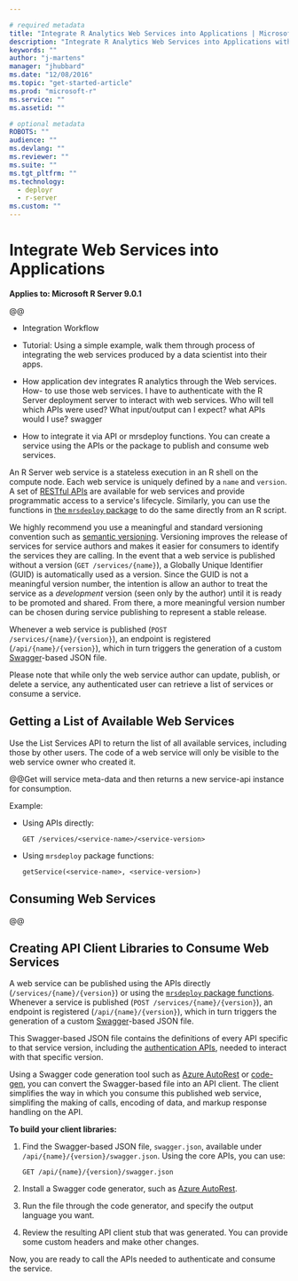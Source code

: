 ```yaml
---

# required metadata
title: "Integrate R Analytics Web Services into Applications | Microsoft R Server Docs"
description: "Integrate R Analytics Web Services into Applications with Microsoft R Server"
keywords: ""
author: "j-martens"
manager: "jhubbard"
ms.date: "12/08/2016"
ms.topic: "get-started-article"
ms.prod: "microsoft-r"
ms.service: ""
ms.assetid: ""

# optional metadata
ROBOTS: ""
audience: ""
ms.devlang: ""
ms.reviewer: ""
ms.suite: ""
ms.tgt_pltfrm: ""
ms.technology: 
  - deployr
  - r-server
ms.custom: ""
---
```


# Integrate Web Services into Applications 

**Applies to:  Microsoft R Server 9.0.1**

@@
 + Integration Workflow

 + Tutorial: Using a simple example, walk them through process of integrating the web services produced by a data scientist into their apps.

 + How application dev integrates R analytics through the Web services. How- to use those web services. I have to authenticate with the R Server deployment server to interact with web services. Who will tell which APIs were used? What input/output can I expect? what APIs would I use? swagger

 + How to integrate it via API or  mrsdeploy functions. You can create a service using the APIs or the package to publish and consume web services. 


An R Server web service is a stateless execution in an R shell on the compute node. Each web service is uniquely defined by a `name` and `version`. A set of [RESTful APIs](https://microsoft.github.io/deployr-api-docs/9.0.1/#services-management-apis) are available for web services and provide programmatic access to a service's lifecycle. Similarly, you can use the functions in [the `mrsdeploy` package](../mrsdeploy/mrsdeploy.md) to do the same directly from an R script.

We highly recommend you use a meaningful and standard versioning convention such as [semantic versioning](http://semver.org/). Versioning improves the release of services for service authors and makes it easier for consumers to identify the services they are calling. In the event that a web service is published without a version (<code>GET /services/{name}</code>), a Globally Unique Identifier (GUID) is automatically used as a version. Since the GUID is not a meaningful version number, the intention is allow an author to treat the service as a <i>development</i> version (seen only by the author) until it is ready to be promoted and shared. From there, a more meaningful version number can be chosen during service publishing to represent a stable release.

Whenever a web service is published (<code>POST /services/{name}/{version}</code>), an endpoint is registered (<code>/api/{name}/{version}</code>), which in turn triggers the generation of a custom <a href="http://swagger.io/">Swagger</a>-based JSON file. 

Please note that while only the web service author can update, publish, or delete a service, any authenticated user can retrieve a list of services or consume a service. 
 
 
<a name="list"></a>

## Getting a List of Available Web Services

Use the List Services API to return the list of all available services, including those by other users. The code of a web service will only be visible to the web service owner who created it.

@@Get will service meta-data and then returns a new service-api instance for consumption.

Example:

+ Using APIs directly:
  ```
  GET /services/<service-name>/<service-version> 
  ```

+ Using `mrsdeploy` package functions:
  ```
  getService(<service-name>, <service-version>)
  ```


<a name="consume"></a>

## Consuming Web Services

@@

<a name="clientlib"></a>

## Creating API Client Libraries to Consume Web Services

A web service can be published using the APIs directly (`/services/{name}/{version}`) or using the [`mrsdeploy` package functions](../mrsdeploy/mrsdeploy.md). Whenever a service is published (`POST /services/{name}/{version}`), an endpoint is registered (`/api/{name}/{version}`), which in turn triggers the generation of a custom [Swagger](http://swagger.io/)-based JSON file.  

This Swagger-based JSON file contains the definitions of every API specific to that service version, including the [authentication APIs](api.md#authentication), needed to interact with that specific version. 

Using a Swagger code generation tool such as  [Azure AutoRest](https://github.com/Azure/autorest) or [code-gen](https://github.com/swagger-api/swagger-codegen), you can convert the Swagger-based file into an API client. The client simplifies the way in which you consume this published web service, simplifing the making of calls, encoding of data, and markup response handling on the API.  

**To build your client libraries:**

1. Find the Swagger-based JSON file, `swagger.json`, available under `/api/{name}/{version}/swagger.json`. Using the core APIs, you can use:
   ```
   GET /api/{name}/{version}/swagger.json
   ```

1. Install a Swagger code generator, such as [Azure AutoRest](https://github.com/Azure/autorest).

1. Run the file through the code generator, and specify the output language you want. 

1. Review the resulting API client stub that was generated. You can provide some custom headers and make other changes.

Now, you are ready to call the APIs needed to authenticate and consume the service.